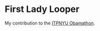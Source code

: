 First Lady Looper
===
My contribution to the [ITPNYU Obamathon](https://github.com/ITPNYU/Obamathon/).
